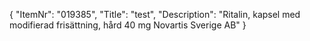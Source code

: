 {
  "ItemNr": "019385",
  "Title": "test",
  "Description": "Ritalin, kapsel med modifierad frisättning, hård 40 mg Novartis Sverige AB"
}